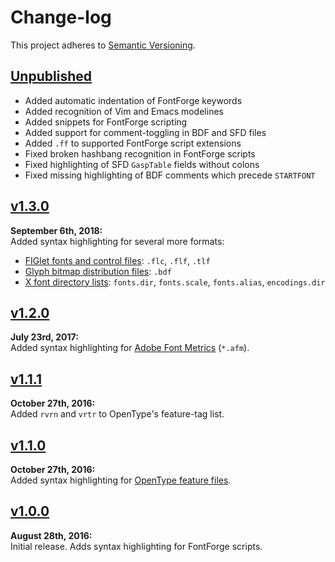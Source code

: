 Change-log
==========

This project adheres to [Semantic Versioning](http://semver.org).

[Unpublished]: ../../compare/v1.3.0...HEAD


[Unpublished]
------------------------------------------------------------------------
* Added automatic indentation of FontForge keywords
* Added recognition of Vim and Emacs modelines
* Added snippets for FontForge scripting
* Added support for comment-toggling in BDF and SFD files
* Added `.ff` to supported FontForge script extensions
* Fixed broken hashbang recognition in FontForge scripts
* Fixed highlighting of SFD `GaspTable` fields without colons
* Fixed missing highlighting of BDF comments which precede `STARTFONT`


[v1.3.0]
------------------------------------------------------------------------
**September 6th, 2018:**  
Added syntax highlighting for several more formats:

* [FIGlet fonts and control files][fig]: `.flc`, `.flf`, `.tlf`
* [Glyph bitmap distribution files][bdf]: `.bdf`
* [X font directory lists][dir]: `fonts.dir`, `fonts.scale`, `fonts.alias`, `encodings.dir`

[fig]: http://www.figlet.org/figlet-man.html
[bdf]: https://adobe.com/content/dam/Adobe/en/devnet/font/pdfs/5005.BDF_Spec.pdf
[dir]: https://www.x.org/archive/X11R7.5/doc/man/man1/mkfontdir.1.html


[v1.2.0]
------------------------------------------------------------------------
**July 23rd, 2017:**  
Added syntax highlighting for [Adobe Font Metrics](https://adobe.com/content/dam/Adobe/en/devnet/font/pdfs/5004.AFM_Spec.pdf) (`*.afm`).


[v1.1.1]
------------------------------------------------------------------------
**October 27th, 2016:**  
Added `rvrn` and `vrtr` to OpenType's feature-tag list.


[v1.1.0]
------------------------------------------------------------------------
**October 27th, 2016:**  
Added syntax highlighting for [OpenType feature files](http://www.adobe.com/devnet/opentype/afdko/topic_feature_file_syntax.html).


[v1.0.0]
------------------------------------------------------------------------
**August 28th, 2016:**  
Initial release. Adds syntax highlighting for FontForge scripts.


[Referenced links]:_____________________________________________________
[v1.3.0]: https://github.com/Alhadis/language-fontforge/releases/v1.3.0
[v1.2.0]: https://github.com/Alhadis/language-fontforge/releases/v1.2.0
[v1.1.1]: https://github.com/Alhadis/language-fontforge/releases/v1.1.1
[v1.1.0]: https://github.com/Alhadis/language-fontforge/releases/v1.1.0
[v1.0.0]: https://github.com/Alhadis/language-fontforge/releases/v1.0.0
